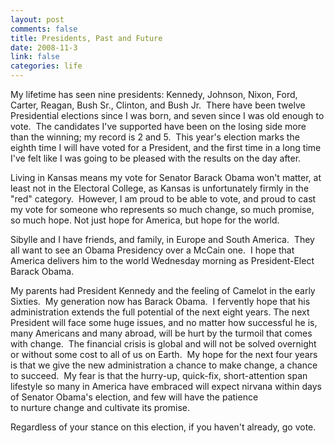 ```yaml
--- 
layout: post
comments: false
title: Presidents, Past and Future
date: 2008-11-3
link: false
categories: life
---
```

My lifetime has seen nine presidents: Kennedy, Johnson, Nixon, Ford, Carter, Reagan, Bush Sr., Clinton, and Bush Jr.  There have been twelve Presidential elections since I was born, and seven since I was old enough to vote.  The candidates I've supported have been on the losing side more than the winning; my record is 2 and 5.  This year's election marks the eighth time I will have voted for a President, and the first time in a long time I've felt like I was going to be pleased with the results on the day after.

Living in Kansas means my vote for Senator Barack Obama won't matter, at least not in the Electoral College, as Kansas is unfortunately firmly in the "red" category.  However, I am proud to be able to vote, and proud to cast my vote for someone who represents so much change, so much promise, so much hope. Not just hope for America, but hope for the world.

Sibylle and I have friends, and family, in Europe and South America.  They all want to see an Obama Presidency over a McCain one.  I hope that America delivers him to the world Wednesday morning as President-Elect Barack Obama.

My parents had President Kennedy and the feeling of Camelot in the early Sixties.  My generation now has Barack Obama.  I fervently hope that his administration extends the full potential of the next eight years. The next President will face some huge issues, and no matter how successful he is, many Americans and many abroad, will be hurt by the turmoil that comes with change.  The financial crisis is global and will not be solved overnight or without some cost to all of us on Earth.  My hope for the next four years is that we give the new administration a chance to make change, a chance to succeed.  My fear is that the hurry-up, quick-fix, short-attention span lifestyle so many in America have embraced will expect nirvana within days of Senator Obama's election, and few will have the patience to nurture change and cultivate its promise.

Regardless of your stance on this election, if you haven't already, go vote.
